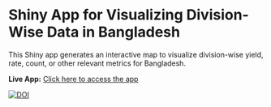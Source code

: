 # Shiny App for Visualizing Division-Wise Data in Bangladesh  
This Shiny app generates an interactive map to visualize division-wise yield, rate, count, or other relevant metrics for Bangladesh. 

**Live App:** [Click here to access the app](https://sanjoykumarroy.shinyapps.io/shinyBDmap/)

[![DOI](https://zenodo.org/badge/DOI/10.5281/zenodo.14805159.svg)](https://doi.org/10.5281/zenodo.14805159)
